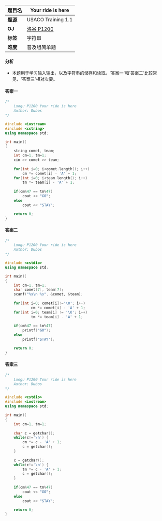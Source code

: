|题目名|Your ride is here|  
|---|---|  
|**题源**|USACO Training 1.1|  
|**OJ**|[洛谷 P1200](https://www.luogu.org/problemnew/show/P1200)|  
|**标签**|字符串|  
|**难度**|普及组简单题|  

#### 分析 
* 本题用于学习输入输出，以及字符串的储存和读取。'答案一'和'答案二'比较常见，'答案三'相对次要。
#### 答案一

```cpp
/*
	Luogu P1200 Your ride is here
	Author: Dubos
*/

#include <iostream>
#include <cstring>
using namespace std;

int main()
{
    string comet, team;
    int cm=1, tm=1;
	cin >> comet >> team;
    
    for(int i=0; i<comet.length(); i++)
        cm *= comet[i] - 'A' + 1;
    for(int i=0; i<team.length(); i++)
        tm *= team[i] - 'A' + 1;
    
    if(cm%47 == tm%47)
        cout << "GO";
    else
        cout << "STAY";

	return 0;
}

```
#### 答案二

```cpp
/*
	Luogu P1200 Your ride is here
	Author: Dubos
*/

#include <cstdio>
using namespace std;

int main()
{
    int cm=1, tm=1;
    char comet[7], team[7];
    scanf("%s\n %s", &comet, &team);
    
    for(int i=0; comet[i]!='\0'; i++)
            cm *= comet[i] - 'A' + 1;
    for(int i=0; team[i] != '\0'; i++)
            tm *= team[i] - 'A' + 1;
    
    if(cm%47 == tm%47)
        printf("GO");
    else
        printf("STAY");

	return 0;
}
```
#### 答案三

```cpp
/*
	Luogu P1200 Your ride is here
	Author: Dubos
*/

#include <cstdio>
#include <iostream>
using namespace std;

int main()
{
    int cm=1, tm=1;
    
    char c = getchar();
    while(c!='\n') {
        cm *= c - 'A' + 1;
        c = getchar();
    }
    
    c = getchar();  
    while(c!='\n') {
        tm *= c - 'A' + 1;
        c = getchar();
    }
    
    if(cm%47 == tm%47)
        cout << "GO";
    else
        cout << "STAY";

	return 0;
}
```
